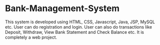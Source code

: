 # Bank-Management-System
This system is developed using HTML, CSS, Javascript, Java, JSP, MySQL etc. 
User can do registration and login.
User can also do transactions like Deposit, Withdraw, View Bank Statement and Check Balance etc.
It is completely a web project.

